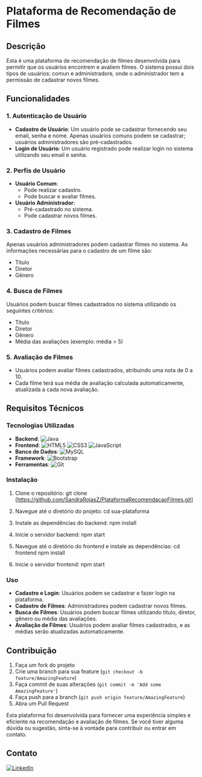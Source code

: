 # Plataforma de Recomendação de Filmes

## Descrição

Esta é uma plataforma de recomendação de filmes desenvolvida para permitir que os usuários encontrem e avaliem filmes. O sistema possui dois tipos de usuários: comun e administradore, onde o administrador tem a permissão de cadastrar novos filmes.

## Funcionalidades

### 1. Autenticação de Usuário

- **Cadastro de Usuário**: Um usuário pode se cadastrar fornecendo seu email, senha e nome. Apenas usuários comuns podem se cadastrar; usuários administradores são pré-cadastrados.
- **Login de Usuário**: Um usuário registrado pode realizar login no sistema utilizando seu email e senha.

### 2. Perfis de Usuário

- **Usuário Comum**:
  - Pode realizar cadastro.
  - Pode buscar e avaliar filmes.
- **Usuário Administrador**:
  - Pré-cadastrado no sistema.
  - Pode cadastrar novos filmes.

### 3. Cadastro de Filmes

Apenas usuários administradores podem cadastrar filmes no sistema. As informações necessárias para o cadastro de um filme são:
- Título
- Diretor
- Gênero

### 4. Busca de Filmes

Usuários podem buscar filmes cadastrados no sistema utilizando os seguintes critérios:
- Título
- Diretor
- Gênero
- Média das avaliações (exemplo: média > 5)

### 5. Avaliação de Filmes

- Usuários podem avaliar filmes cadastrados, atribuindo uma nota de 0 a 10.
- Cada filme terá sua média de avaliação calculada automaticamente, atualizada a cada nova avaliação.

## Requisitos Técnicos

### Tecnologias Utilizadas

- **Backend**:
  ![Java](https://img.shields.io/badge/java-%23ED8B00.svg?style=for-the-badge&logo=openjdk&logoColor=white)
- **Frontend**:
  ![HTML5](https://img.shields.io/badge/HTML5-E34F26?style=for-the-badge&logo=html5&logoColor=white)
  ![CSS3](https://img.shields.io/badge/CSS3-1572B6?style=for-the-badge&logo=css3&logoColor=white)
  ![JavaScript](https://img.shields.io/badge/JavaScript-F7DF1E?style=for-the-badge&logo=javascript&logoColor=black)
- **Banco de Dados**:
  ![MySQL](https://img.shields.io/badge/MySQL-00000F?style=for-the-badge&logo=mysql&logoColor=white)
- **Framework**:
  ![Bootstrap](https://img.shields.io/badge/-boostrap-0D1117?style=for-the-badge&logo=bootstrap&labelColor=0D1117)
- **Ferramentas**:
  ![Git](https://img.shields.io/badge/GIT-E44C30?style=for-the-badge&logo=git&logoColor=white)
  
### Instalação

1. Clone o repositório:
  git clone [https://github.com/SandraRojasZ/PlataformaRecomendacaoFilmes.git]

2. Navegue até o diretório do projeto: cd sua-plataforma

3. Instale as dependências do backend: npm install
   
4. Inicie o servidor backend: npm start

5. Navegue até o diretório do frontend e instale as dependências:
  cd frontend
  npm install
6. Inicie o servidor frontend: npm start


### Uso

- **Cadastro e Login**: Usuários podem se cadastrar e fazer login na plataforma.
- **Cadastro de Filmes**: Administradores podem cadastrar novos filmes.
- **Busca de Filmes**: Usuários podem buscar filmes utilizando título, diretor, gênero ou média das avaliações.
- **Avaliação de Filmes**: Usuários podem avaliar filmes cadastrados, e as médias serão atualizadas automaticamente.

## Contribuição

1. Faça um fork do projeto
2. Crie uma branch para sua feature (`git checkout -b feature/AmazingFeature`)
3. Faça commit de suas alterações (`git commit -m 'Add some AmazingFeature'`)
4. Faça push para a branch (`git push origin feature/AmazingFeature`)
5. Abra um Pull Request

Esta plataforma foi desenvolvida para fornecer uma experiência simples e eficiente na recomendação e avaliação de filmes. Se você tiver alguma dúvida ou sugestão, sinta-se à vontade para contribuir ou entrar em contato.

## Contato
[![LinkedIn](https://img.shields.io/badge/LinkedIn-0077B5?style=for-the-badge&logo=linkedin&logoColor=white)](https://www.linkedin.com/in/sandra-zegarrundo/)
